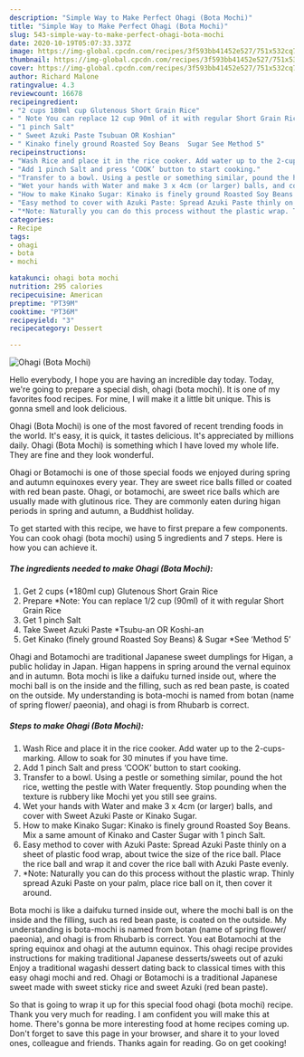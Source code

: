```yaml
---
description: "Simple Way to Make Perfect Ohagi (Bota Mochi)"
title: "Simple Way to Make Perfect Ohagi (Bota Mochi)"
slug: 543-simple-way-to-make-perfect-ohagi-bota-mochi
date: 2020-10-19T05:07:33.337Z
image: https://img-global.cpcdn.com/recipes/3f593bb41452e527/751x532cq70/ohagi-bota-mochi-recipe-main-photo.jpg
thumbnail: https://img-global.cpcdn.com/recipes/3f593bb41452e527/751x532cq70/ohagi-bota-mochi-recipe-main-photo.jpg
cover: https://img-global.cpcdn.com/recipes/3f593bb41452e527/751x532cq70/ohagi-bota-mochi-recipe-main-photo.jpg
author: Richard Malone
ratingvalue: 4.3
reviewcount: 16678
recipeingredient:
- "2 cups 180ml cup Glutenous Short Grain Rice"
- " Note You can replace 12 cup 90ml of it with regular Short Grain Rice"
- "1 pinch Salt"
- " Sweet Azuki Paste Tsubuan OR Koshian"
- " Kinako finely ground Roasted Soy Beans  Sugar See Method 5"
recipeinstructions:
- "Wash Rice and place it in the rice cooker. Add water up to the 2-cups-marking. Allow to soak for 30 minutes if you have time."
- "Add 1 pinch Salt and press ‘COOK’ button to start cooking."
- "Transfer to a bowl. Using a pestle or something similar, pound the hot rice, wetting the pestle with Water frequently. Stop pounding when the texture is rubbery like Mochi yet you still see grains."
- "Wet your hands with Water and make 3 x 4cm (or larger) balls, and cover with Sweet Azuki Paste or Kinako Sugar."
- "How to make Kinako Sugar: Kinako is finely ground Roasted Soy Beans. Mix a same amount of Kinako and Caster Sugar with 1 pinch Salt."
- "Easy method to cover with Azuki Paste: Spread Azuki Paste thinly on a sheet of plastic food wrap, about twice the size of the rice ball. Place the rice ball and wrap it and cover the rice ball with Azuki Paste evenly."
- "*Note: Naturally you can do this process without the plastic wrap. Thinly spread Azuki Paste on your palm, place rice ball on it, then cover it around."
categories:
- Recipe
tags:
- ohagi
- bota
- mochi

katakunci: ohagi bota mochi 
nutrition: 295 calories
recipecuisine: American
preptime: "PT39M"
cooktime: "PT36M"
recipeyield: "3"
recipecategory: Dessert

---
```



![Ohagi (Bota Mochi)](https://img-global.cpcdn.com/recipes/3f593bb41452e527/751x532cq70/ohagi-bota-mochi-recipe-main-photo.jpg)

Hello everybody, I hope you are having an incredible day today. Today, we're going to prepare a special dish, ohagi (bota mochi). It is one of my favorites food recipes. For mine, I will make it a little bit unique. This is gonna smell and look delicious.

Ohagi (Bota Mochi) is one of the most favored of recent trending foods in the world. It's easy, it is quick, it tastes delicious. It's appreciated by millions daily. Ohagi (Bota Mochi) is something which I have loved my whole life. They are fine and they look wonderful.

Ohagi or Botamochi is one of those special foods we enjoyed during spring and autumn equinoxes every year. They are sweet rice balls filled or coated with red bean paste. Ohagi, or botamochi, are sweet rice balls which are usually made with glutinous rice. They are commonly eaten during higan periods in spring and autumn, a Buddhist holiday.


To get started with this recipe, we have to first prepare a few components. You can cook ohagi (bota mochi) using 5 ingredients and 7 steps. Here is how you can achieve it.

<!--inarticleads1-->

##### The ingredients needed to make Ohagi (Bota Mochi):

1. Get 2 cups (*180ml cup) Glutenous Short Grain Rice
1. Prepare  *Note: You can replace 1/2 cup (90ml) of it with regular Short Grain Rice
1. Get 1 pinch Salt
1. Take  Sweet Azuki Paste *Tsubu-an OR Koshi-an
1. Get  Kinako (finely ground Roasted Soy Beans) &amp; Sugar *See ‘Method 5’


Ohagi and Botamochi are traditional Japanese sweet dumplings for Higan, a public holiday in Japan. Higan happens in spring around the vernal equinox and in autumn. Bota mochi is like a daifuku turned inside out, where the mochi ball is on the inside and the filling, such as red bean paste, is coated on the outside. My understanding is bota-mochi is named from botan (name of spring flower/ paeonia), and ohagi is from Rhubarb is correct. 

<!--inarticleads2-->

##### Steps to make Ohagi (Bota Mochi):

1. Wash Rice and place it in the rice cooker. Add water up to the 2-cups-marking. Allow to soak for 30 minutes if you have time.
1. Add 1 pinch Salt and press ‘COOK’ button to start cooking.
1. Transfer to a bowl. Using a pestle or something similar, pound the hot rice, wetting the pestle with Water frequently. Stop pounding when the texture is rubbery like Mochi yet you still see grains.
1. Wet your hands with Water and make 3 x 4cm (or larger) balls, and cover with Sweet Azuki Paste or Kinako Sugar.
1. How to make Kinako Sugar: Kinako is finely ground Roasted Soy Beans. Mix a same amount of Kinako and Caster Sugar with 1 pinch Salt.
1. Easy method to cover with Azuki Paste: Spread Azuki Paste thinly on a sheet of plastic food wrap, about twice the size of the rice ball. Place the rice ball and wrap it and cover the rice ball with Azuki Paste evenly.
1. *Note: Naturally you can do this process without the plastic wrap. Thinly spread Azuki Paste on your palm, place rice ball on it, then cover it around.


Bota mochi is like a daifuku turned inside out, where the mochi ball is on the inside and the filling, such as red bean paste, is coated on the outside. My understanding is bota-mochi is named from botan (name of spring flower/ paeonia), and ohagi is from Rhubarb is correct. You eat Botamochi at the spring equinox and ohagi at the autumn equinox. This ohagi recipe provides instructions for making traditional Japanese desserts/sweets out of azuki Enjoy a traditional wagashi dessert dating back to classical times with this easy ohagi mochi and red. Ohagi or Botamochi is a traditional Japanese sweet made with sweet sticky rice and sweet Azuki (red bean paste). 

So that is going to wrap it up for this special food ohagi (bota mochi) recipe. Thank you very much for reading. I am confident you will make this at home. There's gonna be more interesting food at home recipes coming up. Don't forget to save this page in your browser, and share it to your loved ones, colleague and friends. Thanks again for reading. Go on get cooking!
